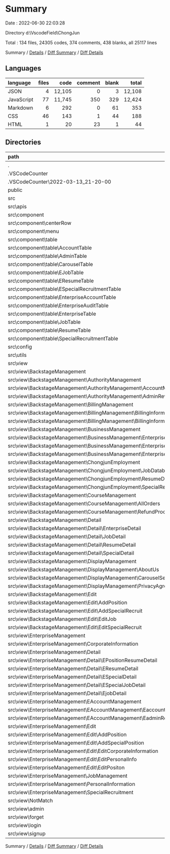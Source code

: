 # Summary

Date : 2022-06-30 22:03:28

Directory d:\\VscodeField\\ChongJun

Total : 134 files,  24305 codes, 374 comments, 438 blanks, all 25117 lines

Summary / [Details](details.md) / [Diff Summary](diff.md) / [Diff Details](diff-details.md)

## Languages
| language | files | code | comment | blank | total |
| :--- | ---: | ---: | ---: | ---: | ---: |
| JSON | 4 | 12,105 | 0 | 3 | 12,108 |
| JavaScript | 77 | 11,745 | 350 | 329 | 12,424 |
| Markdown | 6 | 292 | 0 | 61 | 353 |
| CSS | 46 | 143 | 1 | 44 | 188 |
| HTML | 1 | 20 | 23 | 1 | 44 |

## Directories
| path | files | code | comment | blank | total |
| :--- | ---: | ---: | ---: | ---: | ---: |
| . | 134 | 24,305 | 374 | 438 | 25,117 |
| .VSCodeCounter | 5 | 236 | 0 | 26 | 262 |
| .VSCodeCounter\\2022-03-13_21-20-00 | 5 | 236 | 0 | 26 | 262 |
| public | 2 | 45 | 23 | 2 | 70 |
| src | 123 | 11,888 | 351 | 373 | 12,612 |
| src\\apis | 4 | 1,317 | 171 | 15 | 1,503 |
| src\\component | 15 | 1,910 | 13 | 66 | 1,989 |
| src\\component\\centerRow | 1 | 14 | 0 | 2 | 16 |
| src\\component\\menu | 2 | 120 | 13 | 11 | 144 |
| src\\component\\table | 12 | 1,776 | 0 | 53 | 1,829 |
| src\\component\\table\\AccountTable | 1 | 272 | 0 | 6 | 278 |
| src\\component\\table\\AdminTable | 1 | 179 | 0 | 4 | 183 |
| src\\component\\table\\CarouselTable | 1 | 214 | 0 | 7 | 221 |
| src\\component\\table\\EJobTable | 1 | 162 | 0 | 7 | 169 |
| src\\component\\table\\EResumeTable | 1 | 66 | 0 | 4 | 70 |
| src\\component\\table\\ESpecialRecruitmentTable | 1 | 87 | 0 | 3 | 90 |
| src\\component\\table\\EnterpriseAccountTable | 1 | 244 | 0 | 4 | 248 |
| src\\component\\table\\EnterpriseAuditTable | 1 | 126 | 0 | 3 | 129 |
| src\\component\\table\\EnterpriseTable | 1 | 64 | 0 | 2 | 66 |
| src\\component\\table\\JobTable | 1 | 204 | 0 | 7 | 211 |
| src\\component\\table\\ResumeTable | 1 | 75 | 0 | 3 | 78 |
| src\\component\\table\\SpecialRecruitmentTable | 1 | 83 | 0 | 3 | 86 |
| src\\config | 8 | 149 | 42 | 10 | 201 |
| src\\utils | 4 | 257 | 58 | 26 | 341 |
| src\\view | 88 | 7,969 | 44 | 242 | 8,255 |
| src\\view\\BackstageManagement | 46 | 3,796 | 32 | 124 | 3,952 |
| src\\view\\BackstageManagement\\AuthorityManagement | 4 | 138 | 0 | 8 | 146 |
| src\\view\\BackstageManagement\\AuthorityManagement\\AccountManagement | 2 | 70 | 0 | 4 | 74 |
| src\\view\\BackstageManagement\\AuthorityManagement\\AdminReview | 2 | 68 | 0 | 4 | 72 |
| src\\view\\BackstageManagement\\BillingManagement | 4 | 22 | 0 | 8 | 30 |
| src\\view\\BackstageManagement\\BillingManagement\\BillingInformationCheck | 2 | 11 | 0 | 3 | 14 |
| src\\view\\BackstageManagement\\BillingManagement\\BillingInformationProcessing | 2 | 11 | 0 | 5 | 16 |
| src\\view\\BackstageManagement\\BusinessManagement | 6 | 361 | 1 | 14 | 376 |
| src\\view\\BackstageManagement\\BusinessManagement\\EnterpriseAccountManagement | 2 | 113 | 0 | 5 | 118 |
| src\\view\\BackstageManagement\\BusinessManagement\\EnterpriseAudit | 2 | 69 | 0 | 4 | 73 |
| src\\view\\BackstageManagement\\BusinessManagement\\EnterpriseDetails | 2 | 179 | 1 | 5 | 185 |
| src\\view\\BackstageManagement\\ChongjunEmployment | 6 | 398 | 0 | 15 | 413 |
| src\\view\\BackstageManagement\\ChongjunEmployment\\JobDatabase | 2 | 148 | 0 | 5 | 153 |
| src\\view\\BackstageManagement\\ChongjunEmployment\\ResumeDatabase | 2 | 170 | 0 | 5 | 175 |
| src\\view\\BackstageManagement\\ChongjunEmployment\\SpecialRecruitment | 2 | 80 | 0 | 5 | 85 |
| src\\view\\BackstageManagement\\CourseManagement | 4 | 22 | 0 | 9 | 31 |
| src\\view\\BackstageManagement\\CourseManagement\\AllOrders | 2 | 11 | 0 | 4 | 15 |
| src\\view\\BackstageManagement\\CourseManagement\\RefundProcessing | 2 | 11 | 0 | 5 | 16 |
| src\\view\\BackstageManagement\\Detail | 8 | 822 | 1 | 15 | 838 |
| src\\view\\BackstageManagement\\Detail\\EnterpriseDetail | 2 | 102 | 0 | 4 | 106 |
| src\\view\\BackstageManagement\\Detail\\JobDetail | 2 | 227 | 0 | 4 | 231 |
| src\\view\\BackstageManagement\\Detail\\ResumeDetail | 2 | 306 | 0 | 3 | 309 |
| src\\view\\BackstageManagement\\Detail\\SpecialDetail | 2 | 187 | 1 | 4 | 192 |
| src\\view\\BackstageManagement\\DisplayManagement | 6 | 431 | 0 | 21 | 452 |
| src\\view\\BackstageManagement\\DisplayManagement\\AboutUs | 2 | 285 | 0 | 12 | 297 |
| src\\view\\BackstageManagement\\DisplayManagement\\CarouselSettings | 2 | 44 | 0 | 4 | 48 |
| src\\view\\BackstageManagement\\DisplayManagement\\PrivacyAgreement | 2 | 102 | 0 | 5 | 107 |
| src\\view\\BackstageManagement\\Edit | 8 | 1,602 | 30 | 34 | 1,666 |
| src\\view\\BackstageManagement\\Edit\\AddPosition | 2 | 476 | 0 | 4 | 480 |
| src\\view\\BackstageManagement\\Edit\\AddSpecialRecruit | 2 | 353 | 30 | 12 | 395 |
| src\\view\\BackstageManagement\\Edit\\EditJob | 2 | 408 | 0 | 4 | 412 |
| src\\view\\BackstageManagement\\Edit\\EditSpecialRecruit | 2 | 365 | 0 | 14 | 379 |
| src\\view\\EnterpriseManagement | 32 | 2,948 | 1 | 79 | 3,028 |
| src\\view\\EnterpriseManagement\\CorporateInformation | 2 | 107 | 0 | 5 | 112 |
| src\\view\\EnterpriseManagement\\Detail | 10 | 719 | 0 | 23 | 742 |
| src\\view\\EnterpriseManagement\\Detail\\EPositionResumeDetail | 2 | 175 | 0 | 4 | 179 |
| src\\view\\EnterpriseManagement\\Detail\\EResumeDetail | 2 | 77 | 0 | 5 | 82 |
| src\\view\\EnterpriseManagement\\Detail\\ESpecialDetail | 2 | 137 | 0 | 5 | 142 |
| src\\view\\EnterpriseManagement\\Detail\\ESpecialJobDetail | 2 | 135 | 0 | 5 | 140 |
| src\\view\\EnterpriseManagement\\Detail\\EjobDetail | 2 | 195 | 0 | 4 | 199 |
| src\\view\\EnterpriseManagement\\EAccountManagement | 4 | 144 | 0 | 9 | 153 |
| src\\view\\EnterpriseManagement\\EAccountManagement\\EaccountManagement | 2 | 73 | 0 | 4 | 77 |
| src\\view\\EnterpriseManagement\\EAccountManagement\\EadminReview | 2 | 71 | 0 | 5 | 76 |
| src\\view\\EnterpriseManagement\\Edit | 10 | 1,558 | 1 | 26 | 1,585 |
| src\\view\\EnterpriseManagement\\Edit\\AddPosition | 2 | 373 | 0 | 5 | 378 |
| src\\view\\EnterpriseManagement\\Edit\\AddSpecialPosition | 2 | 371 | 0 | 5 | 376 |
| src\\view\\EnterpriseManagement\\Edit\\EditCorporateInformation | 2 | 298 | 1 | 7 | 306 |
| src\\view\\EnterpriseManagement\\Edit\\EditPersonalInfo | 2 | 106 | 0 | 5 | 111 |
| src\\view\\EnterpriseManagement\\Edit\\EditPositon | 2 | 410 | 0 | 4 | 414 |
| src\\view\\EnterpriseManagement\\JobManagement | 2 | 162 | 0 | 6 | 168 |
| src\\view\\EnterpriseManagement\\PersonalInformation | 2 | 193 | 0 | 5 | 198 |
| src\\view\\EnterpriseManagement\\SpecialRecruitment | 2 | 65 | 0 | 5 | 70 |
| src\\view\\NotMatch | 2 | 28 | 0 | 3 | 31 |
| src\\view\\admin | 2 | 86 | 1 | 8 | 95 |
| src\\view\\forget | 2 | 310 | 2 | 8 | 320 |
| src\\view\\login | 2 | 442 | 6 | 10 | 458 |
| src\\view\\signup | 2 | 359 | 2 | 10 | 371 |

Summary / [Details](details.md) / [Diff Summary](diff.md) / [Diff Details](diff-details.md)